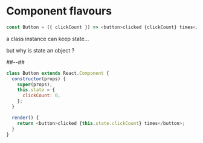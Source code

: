 <!-- .slide: class="two-column with-code" -->

# Component flavours

```javascript
const Button = ({ clickCount }) => <button>clicked {clickCount} times</button>;
```

a class instance can keep state... <!-- .element: class="center" -->

but why is state an object ? <!-- .element: class="center" -->

##--##


```javascript
class Button extends React.Component {
  constructor(props) {
    super(props);
    this.state = {
      clickCount: 0,
    };
  }

  render() {
    return <button>clicked {this.state.clickCount} times</button>;
  }
}
```

<!-- .element: style="margin-top:200px" -->
